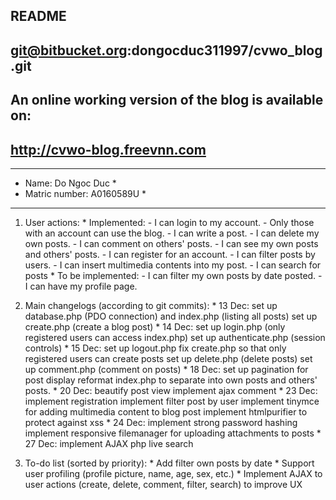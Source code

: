 ## README                                                 ##
## git@bitbucket.org:dongocduc311997/cvwo_blog.git        ##
## An online working version of the blog is available on: ##
## http://cvwo-blog.freevnn.com                           ##


******************************
*  Name: Do Ngoc Duc         *
*  Matric number: A0160589U  *
******************************

1. User actions:
		* Implemented:
			- I can login to my account.
			- Only those with an account can use the blog.
			- I can write a post.
			- I can delete my own posts.
			- I can comment on others' posts.
			- I can see my own posts and others' posts.
			- I can register for an account.
			- I can filter posts by users.
			- I can insert multimedia contents into my post.
			- I can search for posts
		* To be implemented:
			- I can filter my own posts by date posted.
			- I can have my profile page.

2. Main changelogs (according to git commits):
		* 13 Dec: set up database.php (PDO connection) and index.php (listing all posts)
		 					set up create.php (create a blog post)
		* 14 Dec: set up login.php (only registered users can access index.php)
							set up authenticate.php (session controls)
		* 15 Dec: set up logout.php
							fix create.php so that only registered users can create posts
							set up delete.php (delete posts)
							set up comment.php (comment on posts)
		* 18 Dec: set up pagination for post display
							reformat index.php to separate into own posts and others' posts.
		* 20 Dec: beautify post view
							implement ajax comment
		* 23 Dec: implement registration
							implement filter post by user
							implement tinymce for adding multimedia content to blog post
							implement htmlpurifier to protect against xss
		* 24 Dec: implement strong password hashing
							implement responsive filemanager for uploading attachments to posts
		* 27 Dec: implement AJAX php live search

3. To-do list (sorted by priority):
		* Add filter own posts by date
		* Support user profiling (profile picture, name, age, sex, etc.)
		* Implement AJAX to user actions (create, delete, comment, filter, search) to improve UX


